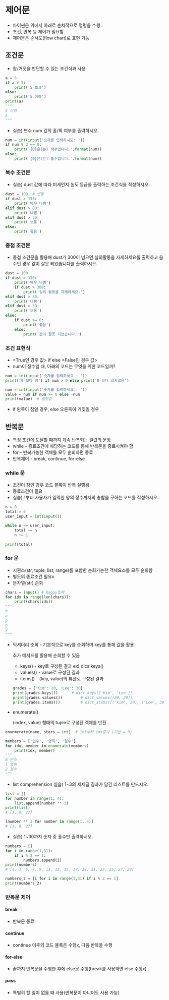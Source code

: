 # 제어문

- 파이썬은 위에서 아래로 순차적으로 명령을 수행
- 조건, 반복 등 제어가 필요함
- 제어문은 순서도(flow chart)로 표현 가능

## 조건문

- 참/거짓을 판단할 수 있는 조건식과 사용

```python
a = 5
if a > 5:
    print('5 초과')
else:
    print('5 이하')
print(a) 
"""
5 이하
5
"""
```

- 실습) 변수 num 값의 홀/짝 여부를 출력하시오.

```python
num = int(input('숫자를 입력하시오: '))
if num % 2 == 0:
    print('{0}은(는) 짝수입니다.'.format(num))
else:
    print('{0}은(는) 홀수입니다.'.format(num))
```

### 복수 조건문

- 실습) dust 값에 따라 미세먼지 농도 등급을 출력하는 조건식을 작성하시오.

```python
dust = 100  # 변동
if dust > 150:
    print('매우 나쁨')
elif dust > 80:
    print('나쁨')
elif dust > 30:
    print('보통')
else:
    print('좋음')
```

### 중첩 조건문

- 중첩 조건문을 활용해 dust가 300이 넘으면 실외활동을 자제하세요를 출력하고 음수인 경우 값이 잘못 되었습니다를 출력하시오.

```python
dust = 100
if dust > 150:
    print('매우 나쁨')
    if dust > 300:
        print('실외 활동을 자제하세요.')
elif dust > 80:
    print('나쁨')
elif dust > 30:
    print('보통')
else:
    if dust >= 0:
        print('좋음')
    else:
        print('값이 잘못 되었습니다.')
```

### 조건 표현식

- <True인 경우 값> if <expression> else <False인 경우 값>
- num이 정수일 때, 아래의 코드는 무엇을 위한 코드일까?

```python
num = int(input('숫자를 입력하세요 : '))
print('0 보다 큼') if num > 0 else print('0 보다 크지않음')
```

```python
num = int(input('숫자를 입력하세요 : '))
value = num if num >= 0 else -num
print(value)  # 절댓값
```

- if 왼쪽이 참일 경우, else 오른족이 거짓일 경우



## 반복문

- 특정 조건에 도달할 때까지 계속 반복되는 일련의 문장
- while - 종료조건에 해당하는 코드를 통해 반복문을 종료시켜야 함
- for - 반복가능한 객체를 모두 순회하면 종료
- 반복제어 - break, continue, for-else

### while 문

- 조건이 참인 경우 코드 블록이 반복 실행됨
- 종료조건이 필요
- 실습) 1부터 사용자가 입력한 양의 정수까지의 총합을 구하는 코드를 작성하시오.

```python
n = 0
total = 0
user_input = int(input())

while n <= user_input:
    total += n
    n += 1
    
print(total)
```

### for 문

- 시퀀스(str, tuple, list, range)를 포함한 순회가는한 객체요소를 모두 순회함
- 별도의 종료조건 필요x
- 문자열(str) 순회

```python
chars = input() # happy입력
for idx in range(len(chars)):
    print(chars[idx])
"""
h
a
p
p
y
"""
```

- 딕셔너리 순회 - 기본적으로 key를 순회하며 key를 통해 값을 활용

  추가 메서드를 활용해 순회할 수 있음

  - keys() - key로 구성된 결과 ex) dics.keys()
  - values() - value로 구성된 결과
  - items() - (key, value)의 튜플로 구성된 결과

  ```python
  grades = {'Kim': 20, 'Lee': 30}
  print(grades.keys())		# dict_keys(['Kim', 'Lee'])
  print(grades.values())		# dict_values([20, 30])
  print(grades.items()) 		# dict_items([('Kim', 20), ('Lee', 30)])
  ```

  

- enumerate()

  (index, value) 형태의 tuple로 구성된 객체를 반환

```python
enunmerate(name, stars = int)  # int부터 idx증가 (기본 = 0)
```

```python
members = ['민수', '영희', '철수']
for idx, member in enumerate(members)
	print(idx, member)
"""
0 민수
1 영희
2 철수
"""
```

- list comprehension 실습) 1~3의 세제곱 결과가 담긴 리스트를 만드시오.

```python
list = []
for number in range(1, 4):
    list.append(number ** 3)
print(list)
# [1, 8, 27]
```

```python
[number ** 3 for number in range(1, 4)]
# [1, 8, 27]
```

- 실습) 1~30까지 숫자 중 홀수만 출력하시오.

```python
numbers = []
for i in range(1,31):
    if i % 2 == 1:
        numbers.append(i)
print(numbers)
# [1, 3, 5, 7, 9, 11, 13, 15, 17, 19, 21, 23, 25, 27, 29]
```

```python
numbers_2 = [i for i in range(1,31) if i % 2 == 1]
print(numbers_2)
```

### 반복문 제어

#### break

- 반복문 종료

#### continue

- continue 이후의 코드 블록은 수행x, 다음 반복을 수행

#### for-else

- 끝까지 반복문을 수행한 후에 else문 수행(break를 사용하면 else 수행x)

#### pass

- 특별히 할 일이 없을 때 사용(반복문이 아니어도 사용 가능)
